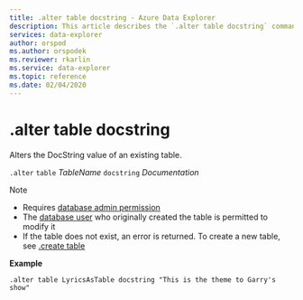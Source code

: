 ```yaml
---
title: .alter table docstring - Azure Data Explorer
description: This article describes the `.alter table docstring` command in Azure Data Explorer.
services: data-explorer
author: orspod
ms.author: orspodek
ms.reviewer: rkarlin
ms.service: data-explorer
ms.topic: reference
ms.date: 02/04/2020
---
```

# .alter table docstring

Alters the DocString value of an existing table.

`.alter` `table` *TableName* `docstring` *Documentation*

> [!NOTE]
> * Requires [database admin permission](../management/access-control/role-based-authorization.md)
> * The [database user](../management/access-control/role-based-authorization.md) who originally created the table is permitted to modify it
> * If the table does not exist, an error is returned. To create a new table, see [.create table](create-table-command.md)

**Example** 

```kusto
.alter table LyricsAsTable docstring "This is the theme to Garry's show"
```
